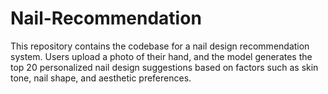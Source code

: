# Nail-Recommendation
This repository contains the codebase for a nail design recommendation system. Users upload a photo of their hand, and the model generates the top 20 personalized nail design suggestions based on factors such as skin tone, nail shape, and aesthetic preferences.
